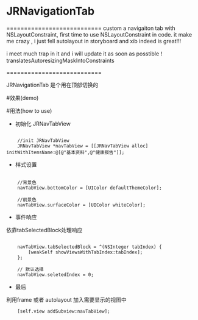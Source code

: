 # JRNavigationTab




===========================
custom a navigaiton tab with NSLayoutConstraint, first time to use NSLayoutConstraint in code. it make me crazy , i just fell autolayout in storyboard and xib indeed is great!!!

i meet much trap in it and i will update it as soon as posstible！
translatesAutoresizingMaskIntoConstraints

===========================

JRNavigationTab 是个用在顶部切换的

#效果(demo)



#用法(how to use)
* 初始化 JRNavTabView

```obj-c
    
    //init JRNavTabView
    JRNavTabView *navTabView = [[JRNavTabView alloc] initWithItemsName:@[@"基本资料",@"健康报告"]];
```

* 样式设置

```obj-c
    
    //背景色 
    navTabView.bottomColor = [UIColor defaultThemeColor];
    
    //前景色
    navTabView.surfaceColor = [UIColor whiteColor];    
```

* 事件响应

依靠tabSelectedBlock处理响应

```obj-c
    
    navTabView.tabSelectedBlock = ^(NSInteger tabIndex) {
        [weakSelf showViewsWithTabIndex:tabIndex];
    };
    
    // 默认选择
    navTabView.seletedIndex = 0; 
```

*  最后

利用frame 或者 autolayout 加入需要显示的视图中

```obj-c
    [self.view addSubview:navTabView];
```






